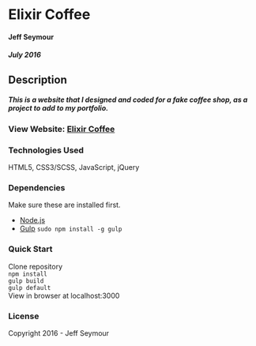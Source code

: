 # Elixir Coffee
#### Jeff Seymour
##### July 2016

## Description
##### This is a website that I designed and coded for a fake coffee shop, as a project to add to my portfolio.

### View Website: [Elixir Coffee](http://www.elixir-coffee.jeffseymour.me)

### Technologies Used
HTML5, CSS3/SCSS, JavaScript, jQuery

### Dependencies
Make sure these are installed first.

* [Node.js](http://nodejs.org)
* [Gulp](http://gulpjs.com) `sudo npm install -g gulp`

### Quick Start
Clone repository  
```npm install```  
```gulp build```  
```gulp default```  
View in browser at localhost:3000

### License
Copyright 2016 - Jeff Seymour
